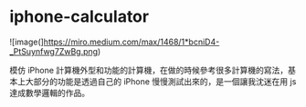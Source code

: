 # iphone-calculator

![image(]https://miro.medium.com/max/1468/1*bcniD4-_PtSuynfwg7ZwBg.png)

模仿 iPhone 計算機外型和功能的計算機，在做的時候參考很多計算機的寫法，基本上大部分的功能是透過自己的 iPhone 慢慢測試出來的，是一個讓我沈迷在用 js 達成數學邏輯的作品。

